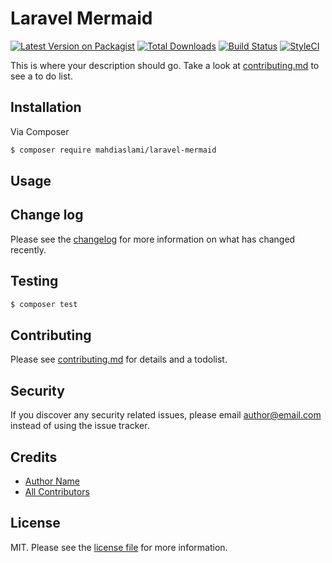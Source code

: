 # Laravel Mermaid

[![Latest Version on Packagist][ico-version]][link-packagist]
[![Total Downloads][ico-downloads]][link-downloads]
[![Build Status][ico-travis]][link-travis]
[![StyleCI][ico-styleci]][link-styleci]

This is where your description should go. Take a look at [contributing.md](contributing.md) to see a to do list.

## Installation

Via Composer

``` bash
$ composer require mahdiaslami/laravel-mermaid
```

## Usage

## Change log

Please see the [changelog](changelog.md) for more information on what has changed recently.

## Testing

``` bash
$ composer test
```

## Contributing

Please see [contributing.md](contributing.md) for details and a todolist.

## Security

If you discover any security related issues, please email author@email.com instead of using the issue tracker.

## Credits

- [Author Name][link-author]
- [All Contributors][link-contributors]

## License

MIT. Please see the [license file](license.md) for more information.

[ico-version]: https://img.shields.io/packagist/v/mahdiaslami/laravel-mermaid.svg?style=flat-square
[ico-downloads]: https://img.shields.io/packagist/dt/mahdiaslami/laravel-mermaid.svg?style=flat-square
[ico-travis]: https://img.shields.io/travis/mahdiaslami/laravel-mermaid/master.svg?style=flat-square
[ico-styleci]: https://styleci.io/repos/12345678/shield

[link-packagist]: https://packagist.org/packages/mahdiaslami/laravel-mermaid
[link-downloads]: https://packagist.org/packages/mahdiaslami/laravel-mermaid
[link-travis]: https://travis-ci.org/mahdiaslami/laravel-mermaid
[link-styleci]: https://styleci.io/repos/12345678
[link-author]: https://github.com/mahdiaslami
[link-contributors]: ../../contributors

